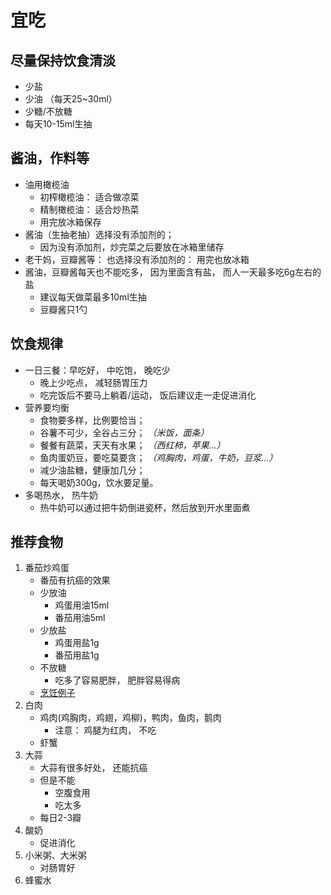 # 宜吃

## 尽量保持饮食清淡
- 少盐
- 少油 （每天25~30ml）
- 少糖/不放糖
- 每天10-15ml生抽

## 酱油，作料等
- 油用橄榄油
    - 初榨橄榄油： 适合做凉菜
    - 精制橄榄油： 适合炒热菜
    - 用完放冰箱保存
- 酱油（生抽老抽）选择没有添加剂的；
    - 因为没有添加剂，炒完菜之后要放在冰箱里储存
- 老干妈，豆瓣酱等： 也选择没有添加剂的： 用完也放冰箱
- 酱油，豆瓣酱每天也不能吃多， 因为里面含有盐， 而人一天最多吃6g左右的盐
    - 建议每天做菜最多10ml生抽
    - 豆瓣酱只1勺

## 饮食规律
- 一日三餐：早吃好， 中吃饱， 晚吃少
    - 晚上少吃点， 减轻肠胃压力
    - 吃完饭后不要马上躺着/运动， 饭后建议走一走促进消化
- 营养要均衡
    - 食物要多样，比例要恰当；
    - 谷薯不可少，全谷占三分； *（米饭，面条）*
    - 餐餐有蔬菜，天天有水果； *（西红柿，苹果...）*
    - 鱼肉蛋奶豆，要吃莫要贪； *（鸡胸肉，鸡蛋，牛奶，豆浆...）*
    - 减少油盐糖，健康加几分；
    - 每天喝奶300g，饮水要足量。
- 多喝热水， 热牛奶
    - 热牛奶可以通过把牛奶倒进瓷杯，然后放到开水里面煮


## 推荐食物
1. 番茄炒鸡蛋
    - 番茄有抗癌的效果
    - 少放油
        - 鸡蛋用油15ml
        - 番茄用油5ml
    - 少放盐
        - 鸡蛋用盐1g
        - 番茄用盐1g
    - 不放糖
        - 吃多了容易肥胖， 肥胖容易得病
    - [烹饪例子](https://lanfanapp.com/recipe/2039/)
2. 白肉
    - 鸡肉(鸡胸肉，鸡翅，鸡柳)，鸭肉，鱼肉，鹅肉
        - 注意： 鸡腿为红肉， 不吃
    - 虾蟹
3. 大蒜
    - 大蒜有很多好处， 还能抗癌
    - 但是不能
        - 空腹食用
        - 吃太多
    - 每日2-3瓣
4. 酸奶
    - 促进消化 
5. 小米粥、大米粥
    - 对肠胃好
6. 蜂蜜水

